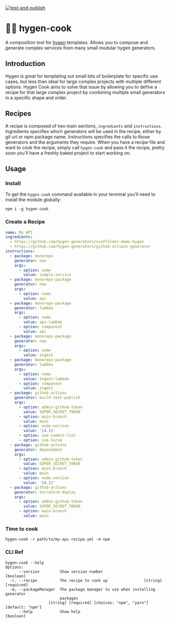 [![test-and-publish](https://github.com/bbeesley/hygen-cook/actions/workflows/test-and-publish.yml/badge.svg)](https://github.com/bbeesley/hygen-cook/actions/workflows/test-and-publish.yml)

# 🧑‍🍳 hygen-cook

A composition tool for [hygen](https://www.hygen.io) templates. Allows you to compose and generate complex services from many small modular hygen generators.

## Introduction

Hygen is great for templating out small bits of boilerplate for specific use cases, but less than ideal for large complex projects with multiple different options. Hygen Cook aims to solve that issue by allowing you to define a recipe for that large complex project by combining multiple small generators in a specific shape and order.

## Recipes

A recipe is composed of two main sections, `ingredients` and `instructions`. Ingredients specifies which generators will be used in the recipe, either by git url or npm package name. Instructions specifies the calls to those generators and the arguments they require. When you have a recipe file and want to cook the recipe, simply call `hygen-cook` and pass it the recipe, pretty soon you'll have a freshly baked project to start working on.

## Usage

### Install

To get the `hygen-cook` command available in your terminal you'll need to install the module globally:

```shell
npm i -g hygen-cook
```

### Create a Recipe

```yaml
name: My API
ingredients:
  - https://github.com/hygen-generators/scaffolder-demo-hygen
  - https://github.com/hygen-generators/github-actions-generator
instructions:
  - package: monorepo
    generator: new
    args:
      - option: name
        value: simple-service
  - package: monorepo-package
    generator: new
    args:
      - option: name
        value: api
  - package: monorepo-package
    generator: lambda
    args:
      - option: name
        value: api-lambda
      - option: component
        value: api
  - package: monorepo-package
    generator: new
    args:
      - option: name
        value: ingest
  - package: monorepo-package
    generator: lambda
    args:
      - option: name
        value: ingest-lambda
      - option: component
        value: ingest
  - package: github-actions
    generator: build-test-publish 
    args:
      - option: admin-github-token
        value: SUPER_SECRET_TOKEN
      - option: main-branch
        value: main
      - option: node-version
        value: '14.11'
      - option: use-commit-lint
      - option: use-lerna
  - package: github-actions
    generator: dependabot
    args:
      - option: admin-github-token
        value: SUPER_SECRET_TOKEN
      - option: main-branch
        value: main
      - option: node-version
        value: '14.11'
  - package: github-actions
    generator: terraform-deploy
    args:
      - option: admin-github-token
        value: SUPER_SECRET_TOKEN
      - option: main-branch
        value: main
```

### Time to cook

```shell
hygen-cook -r path/to/my-api-recipe.yml -m npm
```

### CLI Ref
```shell
hygen-cook --help
Options:
      --version         Show version number                            [boolean]
  -r, --recipe          The recipe to cook up                [string] [required]
  -m, --packageManager  The package manager to use when installing generator
                        packages
                   [string] [required] [choices: "npm", "yarn"] [default: "npm"]
      --help            Show help                                      [boolean]

```

